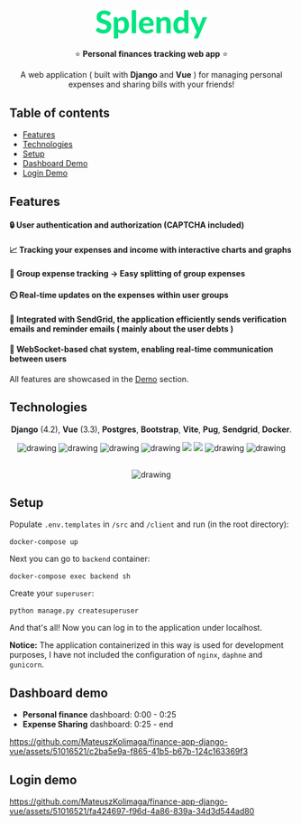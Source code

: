 <p align="center">
    <img src="client/src/assets/logo-t2.svg" alt="drawing" width="200"/>
</p>
<p align="center">
⭐ <Strong>Personal finances tracking web app</Strong> ⭐
</p>

<p align="center">
A web application ( built with <strong>Django</strong> and <strong>Vue</strong> ) for managing personal expenses and sharing bills with your friends!
</p>


## Table of contents

- [Features](#features)
- [Technologies](#technologies)
- [Setup](#setup)
- [Dashboard Demo](#dashboard-demo)
- [Login Demo](#login-demo)

## Features

#### 🔒 User authentication and authorization (CAPTCHA included)

#### 📈 Tracking your expenses and income with interactive charts and graphs

#### 💸 Group expense tracking -> Easy splitting of group expenses

#### ⏲️ Real-time updates on the expenses within user groups

#### 📧 Integrated with SendGrid, the application efficiently sends verification emails and reminder emails ( mainly about the user debts )

#### 💬 WebSocket-based chat system, enabling real-time communication between users

All features are showcased in the [Demo](#dashboard-demo) section.

## Technologies
<p align="center">
<strong>Django</strong> (4.2),
<strong>Vue</strong> (3.3),
<strong>Postgres</strong>,
<strong>Bootstrap</strong>,
<strong>Vite</strong>,
<strong>Pug</strong>,
<strong>Sendgrid</strong>,
<strong>Docker</strong>.
</p>
<p align="center">
<img src="https://uxwing.com/wp-content/themes/uxwing/download/brands-and-social-media/django-icon.png" alt="drawing" width="50"/>
<img src="https://cdn-icons-png.flaticon.com/512/5968/5968342.png" alt="drawing" width="50">
<img src="https://www.svgrepo.com/show/303460/redis-logo.svg" alt="drawing" width="50">
<img src="https://upload.wikimedia.org/wikipedia/commons/f/f1/Vue.png?20170311074507" alt="drawing" width="48"/>
<img src="https://uxwing.com/wp-content/themes/uxwing/download/brands-and-social-media/bootstrap-5-logo-icon.png" width="55" />
<img src="https://vitejs.dev/logo.svg" width="50">
<img id="pug" src="https://cdn.icon-icons.com/icons2/2107/PNG/512/file_type_pug_icon_130225.png" alt="drawing" width="50" />
<img src="https://static-00.iconduck.com/assets.00/sendgrid-icon-2048x2048-coy0ar5a.png" alt="drawing" width="40"/>
</p>
<p align="center">
<img src="https://seeklogo.com/images/D/docker-logo-6D6F987702-seeklogo.com.png" alt="drawing" width="55" style="margin-top: 1rem;"/>
</p>


## Setup 
Populate `.env.templates` in `/src` and `/client` and run (in the root directory):

```
docker-compose up
```

Next you can go to `backend` container:

```
docker-compose exec backend sh
```

Create your `superuser`:
```
python manage.py createsuperuser
```

And that's all! Now you can log in to the application under localhost.

__Notice:__  The application containerized in this way is used for development purposes, I have not included the configuration of `nginx`, `daphne` and `gunicorn`.

## Dashboard demo
- __Personal finance__ dashboard: 0:00 - 0:25
- __Expense Sharing__ dashboard: 0:25 - end

https://github.com/MateuszKolimaga/finance-app-django-vue/assets/51016521/c2ba5e9a-f865-41b5-b67b-124c163369f3

## Login demo

https://github.com/MateuszKolimaga/finance-app-django-vue/assets/51016521/fa424697-f96d-4a86-839a-34d3d544ad80

